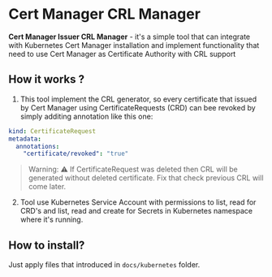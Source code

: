# Cert Manager CRL Manager

**Cert Manager Issuer CRL Manager** - it's a simple tool that can integrate with Kubernetes Cert Manager installation and implement functionality that need to use Cert Manager as Certificate Authority with CRL support

## How it works ?

1. This tool implement the CRL generator, so every certificate that issued by Cert Manager using CertificateRequests (CRD) can bee revoked by simply additing annotation like this one:
```yaml
kind: CertificateRequest
metadata:
  annotations:
    "certificate/revoked": "true"
```

> Warning: ⚠️ If CertificateRequest was deleted then CRL will be generated without deleted certificate. Fix that check previous CRL will come later.

2. Tool use Kubernetes Service Account with permissions to list, read for CRD's and list, read and create for Secrets in Kubernetes namespace where it's running.

## How to install?

Just apply files that introduced in `docs/kubernetes` folder.
